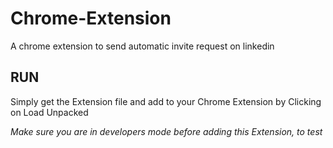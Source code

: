 # Chrome-Extension
A chrome extension to send automatic invite request on linkedin

## RUN
Simply get the Extension file and add to your Chrome Extension by Clicking on Load Unpacked

*Make sure you are in developers mode before adding this Extension, to test*
